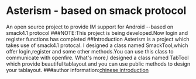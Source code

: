 # Asterism - based on smack protocol
An open source project to provide IM support for Android --based on smack4.1 protocol 
###NOTE:This project is being developed.Now login and register functions has completed
##Introduction
Asterism is a project which takes use of smack4.1 protocal. I designed a class named SmackTool,which offer login,register and some other methods.You can use this class to communicate with openfire.
What's more,I designed a class named TabTool which provide beautiful tablayout and you can use public methods to design your tablayout. 
###author information:[chinese introduction](http://www.qszxin.com/me)